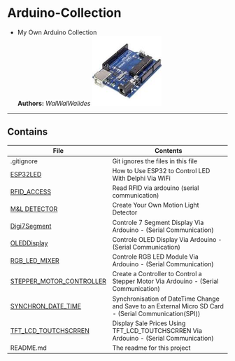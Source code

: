 # Arduino-Collection
- My Own Arduino Collection   
**Authors:**  *WalWalWalides*
![](ARDUINO_UNO.jpg)

------

## Contains

| File | Contents | 
| --- | --- |
| .gitignore | Git ignores the files in this file |
| [ESP32LED](https://github.com/walwalwalides/Arduino-Collection/tree/master/ESP32LED) | How to Use ESP32 to Control LED With Delphi Via WiFi  |
| [RFID_ACCESS](https://github.com/walwalwalides/Arduino-Collection/tree/master/RFID_ACCESS)  |Read RFID via ardouino (serial communication) |
| [M&L DETECTOR](https://github.com/walwalwalides/Arduino-Collection/tree/master/M-L-DETECTOR) | Create Your Own Motion Light Detector |
| [Digi7Segment](https://github.com/walwalwalides/Arduino-Collection/tree/master/Digi7Segment)|Controle 7 Segment Display Via Ardouino - (Serial Communication) |
| [OLEDDisplay](https://github.com/walwalwalides/Arduino-Collection/tree/master/OLEDDisplay)|Controle OLED Display Via Ardouino - (Serial Communication) |
| [RGB_LED_MIXER](https://github.com/walwalwalides/Arduino-Collection/tree/master/RGB_LED_MIXER)|Controle RGB LED Module Via Ardouino - (Serial Communication) |
| [STEPPER_MOTOR_CONTROLLER](https://github.com/walwalwalides/Arduino-Collection/tree/master/STEPPER_MOTOR_CONTROLLER)|Create a Controller to Control a Stepper Motor Via Ardouino - (Serial Communication)|
| [SYNCHRON_DATE_TIME](https://github.com/walwalwalides/Arduino-Collection/tree/master/SYNCHRON_DATE_TIME)|Synchronisation of DateTime Change and Save to an External Micro SD Card - (Serial Communication(SPI))|
| [TFT_LCD_TOUTCHSCRREN](https://github.com/walwalwalides/Delphi-Collection-Arduino/tree/master/TFT_LCD_TouchScreen)|Display Sale Prices Using TFT_LCD_TOUTCHSCRREN Via Ardouino - (Serial Communication)|
| README.md | The readme for this project
